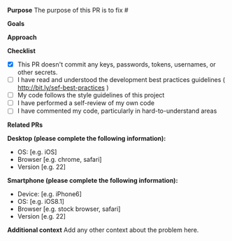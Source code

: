 **Purpose**  The purpose of this PR is to fix #<issue-number>

**Goals**
<!---  Describe the solutions that this feature/fix will introduce to resolve the problems described above -->

**Approach**
<!--- Describe how you are implementing the solutions. Include a link to a Markdown file or Google doc if the feature write-up is too long to paste here. -->

**Checklist**
- [x] This PR doesn't commit any keys, passwords, tokens, usernames, or other secrets.
- [ ] I have read and understood the development best practices guidelines ( http://bit.ly/sef-best-practices )
- [ ] My code follows the style guidelines of this project
- [ ] I have performed a self-review of my own code
- [ ] I have commented my code, particularly in hard-to-understand areas

**Related PRs**
<!--- List any other related PRs --> 

**Desktop (please complete the following information):**
 - OS: [e.g. iOS]
 - Browser [e.g. chrome, safari]
 - Version [e.g. 22]

**Smartphone (please complete the following information):**
 - Device: [e.g. iPhone6]
 - OS: [e.g. iOS8.1]
 - Browser [e.g. stock browser, safari]
 - Version [e.g. 22]

**Additional context**
Add any other context about the problem here.

